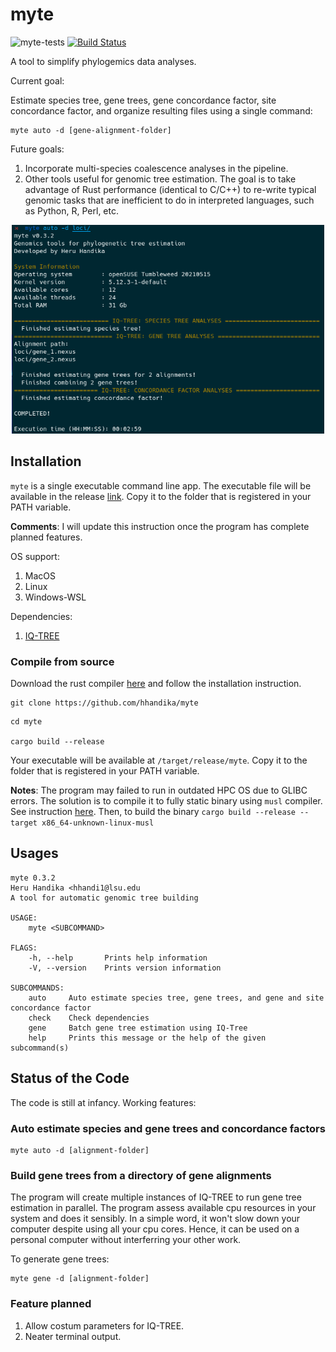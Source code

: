 # myte

![myte-tests](https://github.com/hhandika/myte/workflows/myte-tests/badge.svg)
[![Build Status](https://www.travis-ci.com/hhandika/myte.svg?branch=main)](https://www.travis-ci.com/hhandika/myte)

A tool to simplify phylogemics data analyses.

Current goal:

Estimate species tree, gene trees, gene concordance factor, site concordance factor, and organize resulting files using a single command:

```{Bash}
myte auto -d [gene-alignment-folder]
```

Future goals:

1. Incorporate multi-species coalescence analyses in the pipeline.
2. Other tools useful for genomic tree estimation. The goal is to take advantage of Rust performance (identical to C/C++) to re-write typical genomic tasks that are inefficient to do in interpreted languages, such as Python, R, Perl, etc.


<p align="center">
 <img src="static/interface.png" width="500" >
</p>


## Installation

`myte` is a single executable command line app. The executable file will be available in the release [link](https://github.com/hhandika/myte/releases). Copy it to the folder that is registered in your PATH variable.

__Comments__: I will update this instruction once the program has complete planned features.

OS support:

1. MacOS
2. Linux
3. Windows-WSL

Dependencies: 

1. [IQ-TREE](http://www.iqtree.org/)

### Compile from source

Download the rust compiler [here](https://www.rust-lang.org/learn/get-started) and follow the installation instruction.

```{Bash}
git clone https://github.com/hhandika/myte
```

```{Bash}
cd myte

cargo build --release
```

Your executable will be available at `/target/release/myte`. Copy it to the folder that is registered in your PATH variable.

__Notes__: The program may failed to run in outdated HPC OS due to GLIBC errors. The solution is to compile it to fully static binary using `musl` compiler. See instruction [here](https://doc.rust-lang.org/edition-guide/rust-2018/platform-and-target-support/musl-support-for-fully-static-binaries.html). Then, to build the binary `cargo build --release --target x86_64-unknown-linux-musl`

## Usages

```{Bash}
myte 0.3.2
Heru Handika <hhandi1@lsu.edu
A tool for automatic genomic tree building

USAGE:
    myte <SUBCOMMAND>

FLAGS:
    -h, --help       Prints help information
    -V, --version    Prints version information

SUBCOMMANDS:
    auto     Auto estimate species tree, gene trees, and gene and site concordance factor
    check    Check dependencies
    gene     Batch gene tree estimation using IQ-Tree
    help     Prints this message or the help of the given subcommand(s)
```

## Status of the Code

The code is still at infancy. Working features:

### Auto estimate species and gene trees and concordance factors

```{Bash}
myte auto -d [alignment-folder]
```

### Build gene trees from a directory of gene alignments

The program will create multiple instances of IQ-TREE to run gene tree estimation in parallel. The program assess available cpu resources in your system and does it sensibly. In a simple word, it won't slow down your computer despite using all your cpu cores. Hence, it can be used on a personal computer without interferring your other work.

To generate gene trees:

```{Bash}
myte gene -d [alignment-folder]
```

### Feature planned

1. Allow costum parameters for IQ-TREE.
2. Neater terminal output.
